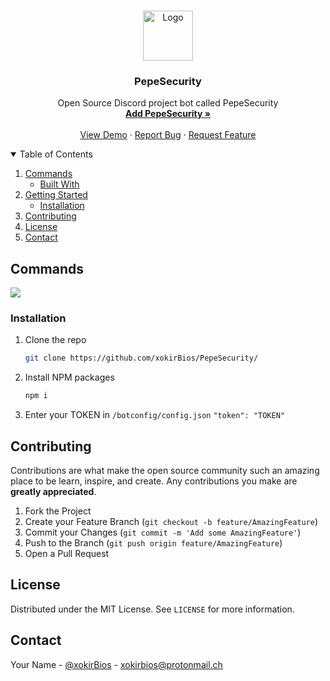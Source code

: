 





<!-- PROJECT LOGO -->
<br />
<p align="center">
  <a href="https://github.com/xokirBios/PepeSecurity/">
    <img src="https://media.discordapp.net/attachments/830860688721313832/841742251163516988/logo.png?width=634&height=660" alt="Logo" width="80" height="80">
  </a>

  <h3 align="center">PepeSecurity</h3>

  <p align="center">
    Open Source Discord project bot called PepeSecurity
    <br />
    <a href="https://discord.com/oauth2/authorize?client_id=820011760000958516&scope=bot&permissions=8"><strong>Add PepeSecurity »</strong></a>
    <br />
    <br />
    <a href="https://discord.gg/EuRSH3N4">View Demo</a>
    ·
    <a href="https://github.com/othneildrew/Best-README-Template/issues">Report Bug</a>
    ·
    <a href="https://github.com/othneildrew/Best-README-Template/issues">Request Feature</a>
  </p>
</p>



<!-- TABLE OF CONTENTS -->
<details open="open">
  <summary>Table of Contents</summary>
  <ol>
    <li>
      <a href="#commands">Commands</a>
      <ul>
        <li><a href="#built-with">Built With</a></li>
      </ul>
    </li>
    <li>
      <a href="#getting-started">Getting Started</a>
      <ul>
        <li><a href="#installation">Installation</a></li>
      </ul>
    </li>
    <li><a href="#contributing">Contributing</a></li>
    <li><a href="#license">License</a></li>
    <li><a href="#contact">Contact</a></li>

  </ol>
</details>



<!-- ABOUT THE PROJECT -->
## Commands



![](https://cdna.artstation.com/p/assets/images/images/032/349/282/large/nick-bassett-pp.jpg?1606188349)
<!-- GETTING STARTED -->

### Installation


1. Clone the repo
   ```sh
   git clone https://github.com/xokirBios/PepeSecurity/
   ```
2. Install NPM packages
   ```sh
   npm i
   ```
3. Enter your TOKEN in `/botconfig/config.json`
  `"token": "TOKEN"`







<!-- CONTRIBUTING -->
## Contributing

Contributions are what make the open source community such an amazing place to be learn, inspire, and create. Any contributions you make are **greatly appreciated**.

1. Fork the Project
2. Create your Feature Branch (`git checkout -b feature/AmazingFeature`)
3. Commit your Changes (`git commit -m 'Add some AmazingFeature'`)
4. Push to the Branch (`git push origin feature/AmazingFeature`)
5. Open a Pull Request



<!-- LICENSE -->
## License

Distributed under the MIT License. See `LICENSE` for more information.



<!-- CONTACT -->
## Contact

Your Name - [@xokirBios](https://twitter.com/your_username) - xokirbios@protonmail.ch





